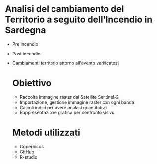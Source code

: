 
# Analisi del cambiamento del Territorio a seguito dell'Incendio in Sardegna 

- Pre incendio
- Post incendio
- Cambiamenti territorio attorno all'evento verificatosi 

  # Obiettivo

  - Raccolta immagine raster dal Satellite Sentinel-2 
  - Importazione, gestione immagine raster con ogni banda
  - Calcoli indici per avere analasi quantitativa
  - Rappresentazione grafica per confronto visivo

  # Metodi utilizzati

  - Copernicus
  - GitHub
  - R-studio
  

  
